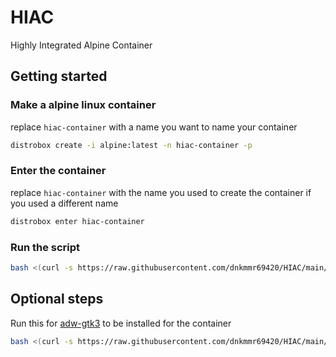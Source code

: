 # HIAC
Highly Integrated Alpine Container

## Getting started

### Make a alpine linux container

replace `hiac-container` with a name you want to name your container

```bash
distrobox create -i alpine:latest -n hiac-container -p
```

### Enter the container

replace `hiac-container` with the name you used to create the container if you used a different name

```bash
distrobox enter hiac-container
```

### Run the script

```bash
bash <(curl -s https://raw.githubusercontent.com/dnkmmr69420/HIAC/main/setup.sh)
```

## Optional steps

Run this for [adw-gtk3](https://github.com/lassekongo83/adw-gtk3) to be installed for the container

```bash
bash <(curl -s https://raw.githubusercontent.com/dnkmmr69420/HIAC/main/install-adw-gtk3.sh)
```
